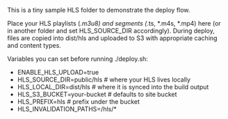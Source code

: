 This is a tiny sample HLS folder to demonstrate the deploy flow.

Place your HLS playlists (*.m3u8) and segments (*.ts, *.m4s, *.mp4) here (or in another folder and set HLS_SOURCE_DIR accordingly). During deploy, files are copied into dist/hls and uploaded to S3 with appropriate caching and content types.

Variables you can set before running ./deploy.sh:

- ENABLE_HLS_UPLOAD=true
- HLS_SOURCE_DIR=public/hls  # where your HLS lives locally
- HLS_LOCAL_DIR=dist/hls     # where it is synced into the build output
- HLS_S3_BUCKET=your-bucket  # defaults to site bucket
- HLS_PREFIX=hls             # prefix under the bucket
- HLS_INVALIDATION_PATHS=/hls/*

